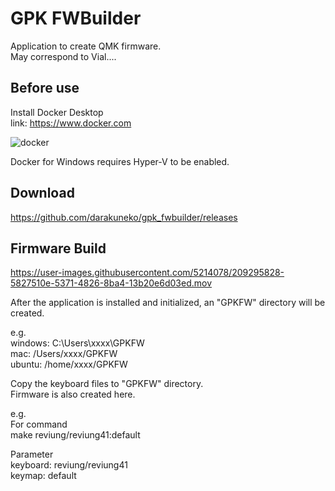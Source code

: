 # GPK FWBuilder
Application to create QMK firmware.  
May correspond to Vial....    

Before use
-------
Install Docker Desktop    
link: https://www.docker.com

![docker](https://user-images.githubusercontent.com/5214078/209291875-596663b3-71a5-4d22-8b4c-309c1edbcb61.jpg)

Docker for Windows requires Hyper-V to be enabled. 

Download
-------

https://github.com/darakuneko/gpk_fwbuilder/releases

Firmware Build
-------


https://user-images.githubusercontent.com/5214078/209295828-5827510e-5371-4826-8ba4-13b20e6d03ed.mov


After the application is installed and initialized, an "GPKFW" directory will be created.

e.g.   
windows: C:\Users\xxxx\GPKFW   
mac: /Users/xxxx/GPKFW   
ubuntu: /home/xxxx/GPKFW    

Copy the keyboard files to "GPKFW" directory.   
Firmware is also created here.   

e.g.    
For command  
make reviung/reviung41:default  
   
Parameter  
keyboard: reviung/reviung41  
keymap: default 
